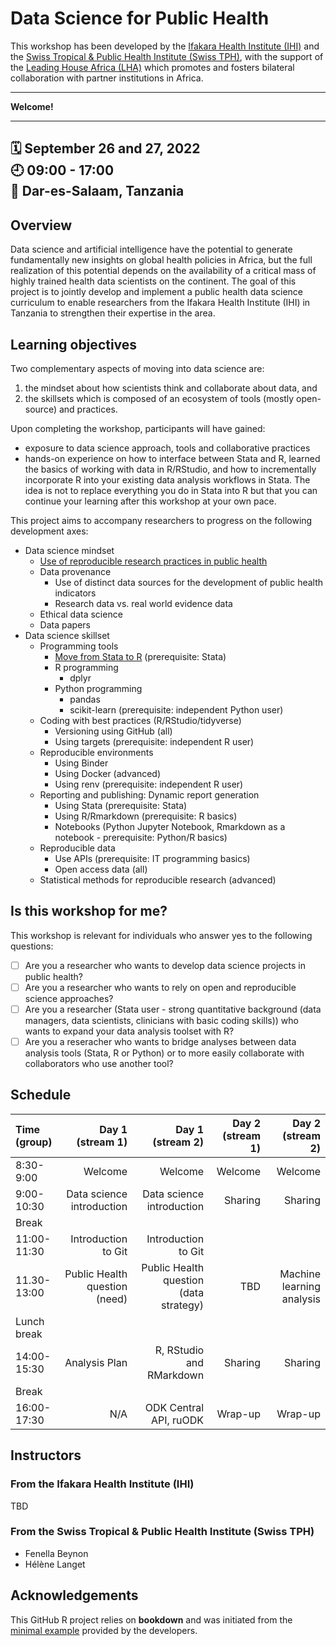# Data Science for Public Health

This workshop has been developed by the [Ifakara Health Institute (IHI)](https://ihi.or.tz/) and the [Swiss Tropical & Public Health Institute (Swiss TPH)](https://www.swisstph.ch), with the support of the [Leading House Africa (LHA)](https://www.swisstph.ch/en/research/leading-house-africa/) which promotes and fosters bilateral collaboration with partner institutions in Africa.

-----

**Welcome!** 

-----

:spiral_calendar: September 26 and 27, 2022  
:clock9: 09:00 - 17:00  
:city_sunrise: Dar-es-Salaam, Tanzania
-----

## Overview

Data science and artificial intelligence have the potential to generate fundamentally new insights on global health policies in Africa, but the full realization of this potential depends on the availability of a critical mass of highly trained health data scientists on the continent. The goal of this project is to jointly develop and implement a public health data science curriculum to enable researchers from the Ifakara Health Institute (IHI) in Tanzania to strengthen their expertise in the area.

## Learning objectives

Two complementary aspects of moving into data science are:

1. the mindset about how scientists think and collaborate about data, and
2. the skillsets which is composed of an ecosystem of tools (mostly open-source) and practices.

Upon completing the workshop, participants will have gained:

* exposure to data science approach, tools and collaborative practices
* hands-on experience on how to interface between Stata and R, learned the basics of working with data in R/RStudio, and how to incrementally incorporate R into your existing data analysis workflows in Stata. The idea is not to replace everything you do in Stata into R but that you can continue your learning after this workshop at your own pace.

This project aims to accompany researchers to progress on the following development axes:

* Data science mindset
    * [Use of reproducible research practices in public health](https://github.com/Thaliehln/ds4ph/wiki/1.-Use-of-reproducible-research-practices-in-public-health)
    * Data provenance
        * Use of distinct data sources for the development of public health indicators
        * Research data vs. real world evidence data
    * Ethical data science
    * Data papers
* Data science skillset
    * Programming tools
        * [Move from Stata to R](https://github.com/Thaliehln/ds4ph/wiki/Moving-from-Stata-to-R) (prerequisite: Stata)
        * R programming
            * dplyr
        * Python programming
            * pandas
            * scikit-learn (prerequisite: independent Python user)
    * Coding with best practices (R/RStudio/tidyverse)
        * Versioning using GitHub (all)
        * Using targets (prerequisite: independent R user)
    * Reproducible environments
        * Using Binder
        * Using Docker (advanced)
        * Using renv (prerequisite: independent R user)
    * Reporting and publishing: Dynamic report generation
        * Using Stata (prerequisite: Stata)
        * Using R/Rmarkdown (prerequisite: R basics)
        * Notebooks (Python Jupyter Notebook, Rmarkdown as a notebook - prerequisite: Python/R basics)
    * Reproducible data
        * Use APIs (prerequisite: IT programming basics)
        * Open access data (all)
    * Statistical methods for reproducible research (advanced)

## Is this workshop for me?

This workshop is relevant for individuals who answer yes to the following questions:

- [ ] Are you a researcher who wants to develop data science projects in public health?
- [ ] Are you a researcher who wants to rely on open and reproducible science approaches?
- [ ] Are you a researcher (Stata user - strong quantitative background (data managers, data scientists, clinicians with basic coding skills)) who wants to expand your data analysis toolset with R?
- [ ] Are you a reseracher who wants to bridge analyses between data analysis tools (Stata, R or Python) or to more easily collaborate with collaborators who use another tool? 

## Schedule

|Time (group)      |      Day 1 (stream 1)|      Day 1 (stream 2)|      Day 2 (stream 1)|      Day 2 (stream 2)|
|:----------|----------:|----------:|----------:|----------:|
|8:30-9:00    |  Welcome | Welcome | Welcome | Welcome |
|9:00-10:30    |  Data science introduction |  Data science introduction | Sharing | Sharing |
|Break      |  | | | |
|11:00-11:30    |  Introduction to Git |   Introduction to Git  | | |
|11.30-13:00   | Public Health question (need) | Public Health question (data strategy) | TBD  | Machine learning analysis |
|Lunch break      |  || | |
|14:00-15:30 | Analysis Plan | R, RStudio and RMarkdown | Sharing | Sharing |
|Break      |  | | | |
|16:00-17:30 | N/A | ODK Central API, ruODK | Wrap-up | Wrap-up |

## Instructors

### From the Ifakara Health Institute (IHI)

TBD

### From the Swiss Tropical & Public Health Institute (Swiss TPH)

* Fenella Beynon
* Hélène Langet

## Acknowledgements

This GitHub R project relies on **bookdown** and was initiated from the [minimal example](https://github.com/rstudio/bookdown) provided by the developers.
